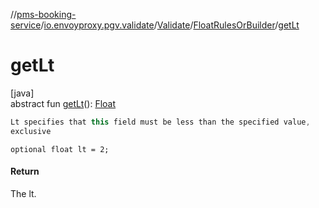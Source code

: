 //[pms-booking-service](../../../../index.md)/[io.envoyproxy.pgv.validate](../../index.md)/[Validate](../index.md)/[FloatRulesOrBuilder](index.md)/[getLt](get-lt.md)

# getLt

[java]\
abstract fun [getLt](get-lt.md)(): [Float](https://kotlinlang.org/api/core/kotlin-stdlib/kotlin/-float/index.html)

```kotlin
Lt specifies that this field must be less than the specified value,
exclusive

```
`optional float lt = 2;`

#### Return

The lt.